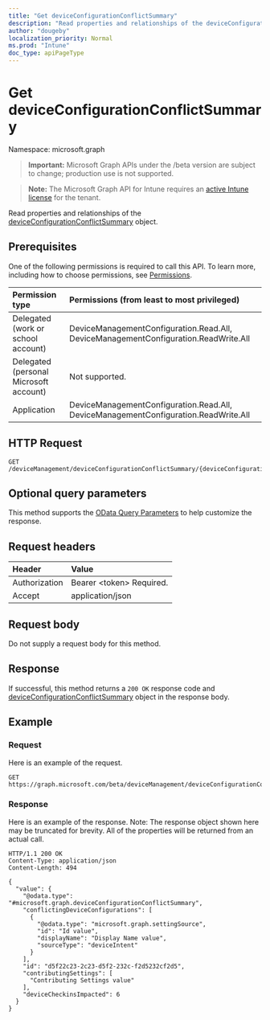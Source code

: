 ```yaml
---
title: "Get deviceConfigurationConflictSummary"
description: "Read properties and relationships of the deviceConfigurationConflictSummary object."
author: "dougeby"
localization_priority: Normal
ms.prod: "Intune"
doc_type: apiPageType
---
```


# Get deviceConfigurationConflictSummary

Namespace: microsoft.graph

> **Important:** Microsoft Graph APIs under the /beta version are subject to change; production use is not supported.

> **Note:** The Microsoft Graph API for Intune requires an [active Intune license](https://go.microsoft.com/fwlink/?linkid=839381) for the tenant.

Read properties and relationships of the [deviceConfigurationConflictSummary](../resources/intune-deviceconfig-deviceconfigurationconflictsummary.md) object.

## Prerequisites
One of the following permissions is required to call this API. To learn more, including how to choose permissions, see [Permissions](/graph/permissions-reference).

|Permission type|Permissions (from least to most privileged)|
|:---|:---|
|Delegated (work or school account)|DeviceManagementConfiguration.Read.All, DeviceManagementConfiguration.ReadWrite.All|
|Delegated (personal Microsoft account)|Not supported.|
|Application|DeviceManagementConfiguration.Read.All, DeviceManagementConfiguration.ReadWrite.All|

## HTTP Request
<!-- {
  "blockType": "ignored"
}
-->
``` http
GET /deviceManagement/deviceConfigurationConflictSummary/{deviceConfigurationConflictSummaryId}
```

## Optional query parameters
This method supports the [OData Query Parameters](/graph/query-parameters) to help customize the response.

## Request headers
|Header|Value|
|:---|:---|
|Authorization|Bearer &lt;token&gt; Required.|
|Accept|application/json|

## Request body
Do not supply a request body for this method.

## Response
If successful, this method returns a `200 OK` response code and [deviceConfigurationConflictSummary](../resources/intune-deviceconfig-deviceconfigurationconflictsummary.md) object in the response body.

## Example

### Request
Here is an example of the request.
``` http
GET https://graph.microsoft.com/beta/deviceManagement/deviceConfigurationConflictSummary/{deviceConfigurationConflictSummaryId}
```

### Response
Here is an example of the response. Note: The response object shown here may be truncated for brevity. All of the properties will be returned from an actual call.
``` http
HTTP/1.1 200 OK
Content-Type: application/json
Content-Length: 494

{
  "value": {
    "@odata.type": "#microsoft.graph.deviceConfigurationConflictSummary",
    "conflictingDeviceConfigurations": [
      {
        "@odata.type": "microsoft.graph.settingSource",
        "id": "Id value",
        "displayName": "Display Name value",
        "sourceType": "deviceIntent"
      }
    ],
    "id": "d5f22c23-2c23-d5f2-232c-f2d5232cf2d5",
    "contributingSettings": [
      "Contributing Settings value"
    ],
    "deviceCheckinsImpacted": 6
  }
}
```



